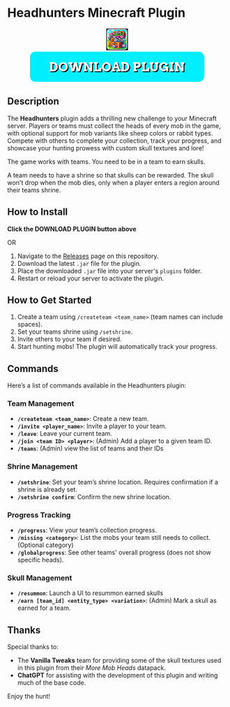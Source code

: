 # Headhunters Minecraft Plugin

<div align="center">
  <img src="./art/Headhunters-Logo.jpg" alt="Headhunters Logo" height="50"/>
</div>

<div align="center">
  <a href="https://github.com/joeShuff/Minecraft-Headhunters/releases/latest/download/HeadHunters.jar" download>
    <img src="/art/download-button.png" alt="Download Button" />
  </a>
</div>

## Description
The **Headhunters** plugin adds a thrilling new challenge to your Minecraft server. Players or teams must collect the heads of every mob in the game, with optional support for mob variants like sheep colors or rabbit types. Compete with others to complete your collection, track your progress, and showcase your hunting prowess with custom skull textures and lore!

The game works with teams. You need to be in a team to earn skulls.

A team needs to have a shrine so that skulls can be rewarded. The skull won't drop when the mob dies, only when a player enters a region around their teams shrine.

## How to Install
**Click the DOWNLOAD PLUGIN button above** 

OR

1. Navigate to the [Releases](https://github.com/joeShuff/Minecraft-Headhunters/releases) page on this repository.
2. Download the latest `.jar` file for the plugin.
3. Place the downloaded `.jar` file into your server's `plugins` folder.
4. Restart or reload your server to activate the plugin.

## How to Get Started
1. Create a team using `/createteam <team_name>` (team names can include spaces).
2. Set your teams shrine using `/setshrine`.
3. Invite others to your team if desired.
4. Start hunting mobs! The plugin will automatically track your progress.

## Commands
Here’s a list of commands available in the Headhunters plugin:

### Team Management
- **`/createteam <team_name>`**: Create a new team.
- **`/invite <player_name>`**: Invite a player to your team.
- **`/leave`**: Leave your current team.
- **`/join <team ID> <player>`**: (Admin) Add a player to a given team ID.
- **`/teams`**: (Admin) view the list of teams and their IDs

### Shrine Management
- **`/setshrine`**: Set your team’s shrine location. Requires confirmation if a shrine is already set.
- **`/setshrine confirm`**: Confirm the new shrine location.

### Progress Tracking
- **`/progress`**: View your team’s collection progress.
- **`/missing <category>`**: List the mobs your team still needs to collect. (Optional category)
- **`/globalprogress`**: See other teams' overall progress (does not show specific heads).

### Skull Management
- **`/resummon`**: Launch a UI to resummon earned skulls
- **`/earn [team_id] <entity_type> <variation>`**: (Admin) Mark a skull as earned for a team.

## Thanks
Special thanks to:
- The **Vanilla Tweaks** team for providing some of the skull textures used in this plugin from their *More Mob Heads* datapack.
- **ChatGPT** for assisting with the development of this plugin and writing much of the base code.

Enjoy the hunt!
